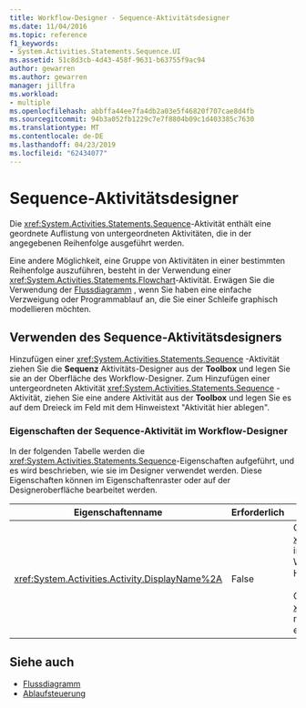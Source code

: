 ```yaml
---
title: Workflow-Designer - Sequence-Aktivitätsdesigner
ms.date: 11/04/2016
ms.topic: reference
f1_keywords:
- System.Activities.Statements.Sequence.UI
ms.assetid: 51c8d3cb-4d43-458f-9631-b63755f9ac94
author: gewarren
ms.author: gewarren
manager: jillfra
ms.workload:
- multiple
ms.openlocfilehash: abbffa44ee7fa4db2a03e5f46820f707cae8d4fb
ms.sourcegitcommit: 94b3a052fb1229c7e7f8804b09c1d403385c7630
ms.translationtype: MT
ms.contentlocale: de-DE
ms.lasthandoff: 04/23/2019
ms.locfileid: "62434077"
---
```

# <a name="sequence-activity-designer"></a>Sequence-Aktivitätsdesigner

Die <xref:System.Activities.Statements.Sequence>-Aktivität enthält eine geordnete Auflistung von untergeordneten Aktivitäten, die in der angegebenen Reihenfolge ausgeführt werden.

Eine andere Möglichkeit, eine Gruppe von Aktivitäten in einer bestimmten Reihenfolge auszuführen, besteht in der Verwendung einer <xref:System.Activities.Statements.Flowchart>-Aktivität. Erwägen Sie die Verwendung der [Flussdiagramm](../workflow-designer/flowchart-activity-designer.md) , wenn Sie haben eine einfache Verzweigung oder Programmablauf an, die Sie einer Schleife graphisch modellieren möchten.

## <a name="using-the-sequence-activity-designer"></a>Verwenden des Sequence-Aktivitätsdesigners

Hinzufügen einer <xref:System.Activities.Statements.Sequence> -Aktivität ziehen Sie die **Sequenz** Aktivitäts-Designer aus der **Toolbox** und legen Sie sie an der Oberfläche des Workflow-Designer. Zum Hinzufügen einer untergeordneten Aktivität <xref:System.Activities.Statements.Sequence> -Aktivität, ziehen Sie eine andere Aktivität aus der **Toolbox** und legen Sie es auf dem Dreieck im Feld mit dem Hinweistext "Aktivität hier ablegen".

### <a name="sequence-activity-properties-in-the-workflow-designer"></a>Eigenschaften der Sequence-Aktivität im Workflow-Designer

In der folgenden Tabelle werden die <xref:System.Activities.Statements.Sequence>-Eigenschaften aufgeführt, und es wird beschrieben, wie sie im Designer verwendet werden. Diese Eigenschaften können im Eigenschaftenraster oder auf der Designeroberfläche bearbeitet werden.

|Eigenschaftenname|Erforderlich|Verwendung|
|-|--------------|-|
|<xref:System.Activities.Activity.DisplayName%2A>|False|Gibt den benutzerfreundlichen Namen der <xref:System.Activities.Statements.Sequence>Aktivität im Header an. Der Standardwert ist Sequence. Der Wert kann im Eigenschaftenraster oder direkt im Header des Aktivitätsdesigners bearbeitet werden.<br /><br /> Obwohl der <xref:System.Activities.Activity.DisplayName%2A> nicht zwingend erforderlich ist, wird empfohlen, einen Anzeigenamen zu verwenden.|

## <a name="see-also"></a>Siehe auch

- [Flussdiagramm](../workflow-designer/flowchart-activity-designer.md)
- [Ablaufsteuerung](../workflow-designer/control-flow-activity-designers.md)